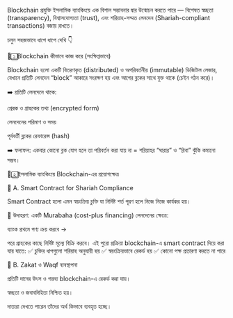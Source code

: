 Blockchain প্রযুক্তি ইসলামিক ব্যাংকিংয়ে এক বিশাল সম্ভাবনার দ্বার উন্মোচন করতে পারে — বিশেষত স্বচ্ছতা (transparency), বিশ্বাসযোগ্যতা (trust), এবং শরিয়াহ-সম্মত লেনদেন (Shariah-compliant transactions) বজায় রাখতে।

চলুন সহজভাবে ধাপে ধাপে দেখি 👇

🧩 ১️⃣ Blockchain কীভাবে কাজ করে (সংক্ষিপ্তভাবে)

Blockchain হলো একটি বিতরণকৃত (distributed) ও অপরিবর্তনীয় (immutable) ডিজিটাল লেজার, যেখানে প্রতিটি লেনদেন “block” আকারে সংরক্ষণ হয় এবং আগের ব্লকের সাথে যুক্ত থাকে (চেইন গঠন করে)।

➡️ প্রতিটি লেনদেনে থাকে:

প্রেরক ও গ্রাহকের তথ্য (encrypted form)

লেনদেনের পরিমাণ ও সময়

পূর্ববর্তী ব্লকের রেফারেন্স (hash)

➡️ ফলাফল:
একবার কোনো ব্লক যোগ হলে তা পরিবর্তন করা যায় না = শরিয়াহর “ঘারার” ও “রিবা” ঝুঁকি কমানো সম্ভব।


🕌 ২️⃣ ইসলামিক ব্যাংকিংয়ে Blockchain-এর প্রয়োগক্ষেত্র

🧾 A. Smart Contract for Shariah Compliance

Smart Contract হলো এমন স্বয়ংক্রিয় চুক্তি যা নির্দিষ্ট শর্ত পূরণ হলে নিজে নিজে কার্যকর হয়।

🔹 উদাহরণ:
একটি Murabaha (cost-plus financing) লেনদেনের ক্ষেত্রে:

ব্যাংক প্রথমে পণ্য ক্রয় করবে →

পরে গ্রাহকের কাছে নির্দিষ্ট মূল্যে বিক্রি করবে।
এই পুরো প্রক্রিয়া blockchain-এ smart contract দিয়ে করা যায় যাতে:
✅ চুক্তির ধাপগুলো শরিয়াহ অনুযায়ী হয়
✅ স্বয়ংক্রিয়ভাবে রেকর্ড হয়
✅ কোনো পক্ষ প্রতারণা করতে না পারে

💸 B. Zakat ও Waqf ব্যবস্থাপনা

প্রতিটি দানের উৎস ও গন্তব্য blockchain-এ রেকর্ড করা যায়।

স্বচ্ছতা ও জবাবদিহিতা নিশ্চিত হয়।

দাতারা দেখতে পারেন তাঁদের অর্থ কিভাবে ব্যবহৃত হচ্ছে।

